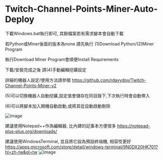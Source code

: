 # Twitch-Channel-Points-Miner-Auto-Deploy
下載Windows.bat執行即可, 其餘檔案若有需求腳本會自動下載

若Python或Miner後面的版本為none 請先執行 (1)Download Python/(2)Miner Program

執行Download Miner Program會順便Install Requirements

下載/安裝完成之後 請(4)手動編輯挖礦設定

詳細的機器人設定/使用方法請參閱 https://github.com/rdavydov/Twitch-Channel-Points-Miner-v2

(5)可以切換機器人自動挖礦,設定值會儲存在同目錄下,下次執行時會自動帶入

(6)可以將腳本加入開機自動啟動,或將其從自動啟動刪除

![image](https://github.com/Neo1102/Twitch-Channel-Points-Miner-Auto-Deploy/assets/22034115/ebb67502-43b2-4ce0-b2b2-c031be9668f7)


建議使用Notepad++作為編輯器, 比內建的記事本方便很多
https://notepad-plus-plus.org/downloads/


建議使用WindowsTerminal, 並且將它設為預設終端機, 相容性更好
https://apps.microsoft.com/store/detail/windows-terminal/9N0DX20HK701?hl=zh-tw&gl=tw
![image](https://github.com/Neo1102/Twitch-Channel-Points-Miner-Auto-Deploy/assets/22034115/4829b2d5-de3f-4b78-a667-ac9b4c342541)

